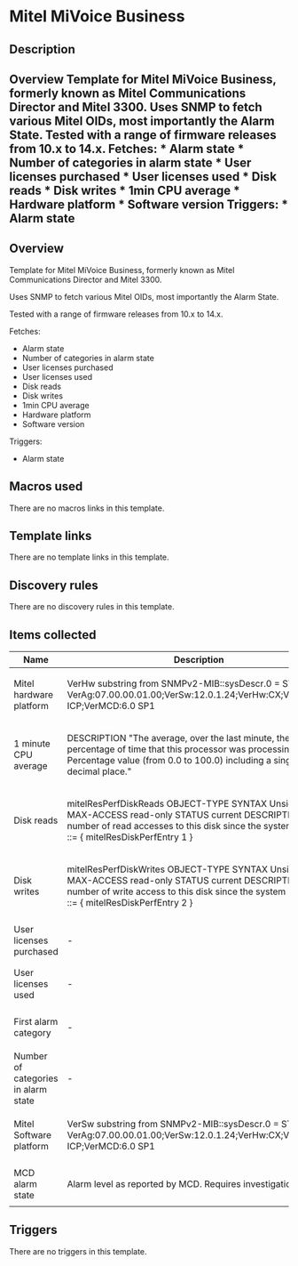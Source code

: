 # Mitel MiVoice Business

## Description

## Overview Template for Mitel MiVoice Business, formerly known as Mitel Communications Director and Mitel 3300. Uses SNMP to fetch various Mitel OIDs, most importantly the Alarm State. Tested with a range of firmware releases from 10.x to 14.x. Fetches: * Alarm state * Number of categories in alarm state * User licenses purchased * User licenses used * Disk reads * Disk writes * 1min CPU average * Hardware platform * Software version Triggers: * Alarm state 

## Overview

Template for Mitel MiVoice Business, formerly known as Mitel Communications Director and Mitel 3300.


Uses SNMP to fetch various Mitel OIDs, most importantly the Alarm State.


Tested with a range of firmware releases from 10.x to 14.x.


 


Fetches:


* Alarm state
* Number of categories in alarm state
* User licenses purchased
* User licenses used
* Disk reads
* Disk writes
* 1min CPU average
* Hardware platform
* Software version


Triggers:


* Alarm state


## Macros used

There are no macros links in this template.

## Template links

There are no template links in this template.

## Discovery rules

There are no discovery rules in this template.

## Items collected

|Name|Description|Type|Key and additional info|
|----|-----------|----|----|
|Mitel hardware platform|<p>VerHw substring from SNMPv2-MIB::sysDescr.0 = STRING: VerAg:07.00.00.01.00;VerSw:12.0.1.24;VerHw:CX;VerPl:3300 ICP;VerMCD:6.0 SP1</p>|`SNMP agent`|VerHw<p>Update: 1h</p>|
|1 minute CPU average|<p>DESCRIPTION "The average, over the last minute, the percentage of time that this processor was processing calls. Percentage value (from 0.0 to 100.0) including a single decimal place."</p>|`SNMP agent`|mitelResSystemCallLoad.0<p>Update: 2m</p>|
|Disk reads|<p>mitelResPerfDiskReads OBJECT-TYPE SYNTAX Unsigned32 MAX-ACCESS read-only STATUS current DESCRIPTION "The number of read accesses to this disk since the system reset. " ::= { mitelResDiskPerfEntry 1 }</p>|`SNMP agent`|mitelResPerfDiskReads.1<p>Update: 2m</p>|
|Disk writes|<p>mitelResPerfDiskWrites OBJECT-TYPE SYNTAX Unsigned32 MAX-ACCESS read-only STATUS current DESCRIPTION "The number of write access to this disk since the system reset. " ::= { mitelResDiskPerfEntry 2 }</p>|`SNMP agent`|mitelResPerfDiskWrites.1<p>Update: 2m</p>|
|User licenses purchased|<p>-</p>|`SNMP agent`|mitelIpera3000IPUsrLicPurchased<p>Update: 2m</p>|
|User licenses used|<p>-</p>|`SNMP agent`|mitelIpera3000IPUsrLicUsed<p>Update: 2m</p>|
|First alarm category|<p>-</p>|`SNMP agent`|mitelIpera3000CatTblName.1<p>Update: 300s</p>|
|Number of categories in alarm state|<p>-</p>|`SNMP agent`|mitelIpera3000AlmNbrCategories.0<p>Update: 2m</p>|
|Mitel Software platform|<p>VerSw substring from SNMPv2-MIB::sysDescr.0 = STRING: VerAg:07.00.00.01.00;VerSw:12.0.1.24;VerHw:CX;VerPl:3300 ICP;VerMCD:6.0 SP1</p>|`SNMP agent`|VerSw<p>Update: 1h</p>|
|MCD alarm state|<p>Alarm level as reported by MCD. Requires investigation.</p>|`SNMP agent`|mitelIpera3000AlmLevel<p>Update: 2m</p>|
## Triggers

There are no triggers in this template.


